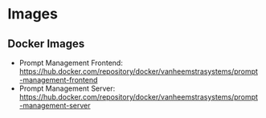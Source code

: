 # Images

## Docker Images

- Prompt Management Frontend: https://hub.docker.com/repository/docker/vanheemstrasystems/prompt-management-frontend
- Prompt Management Server: https://hub.docker.com/repository/docker/vanheemstrasystems/prompt-management-server
